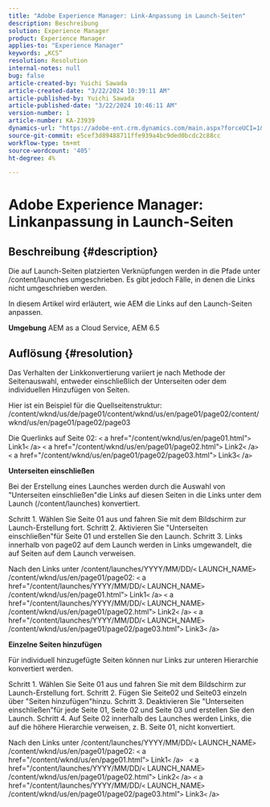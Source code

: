 ```yaml
---
title: "Adobe Experience Manager: Link-Anpassung in Launch-Seiten"
description: Beschreibung
solution: Experience Manager
product: Experience Manager
applies-to: "Experience Manager"
keywords: „KCS“
resolution: Resolution
internal-notes: null
bug: false
article-created-by: Yuichi Sawada
article-created-date: "3/22/2024 10:39:11 AM"
article-published-by: Yuichi Sawada
article-published-date: "3/22/2024 10:46:11 AM"
version-number: 1
article-number: KA-23939
dynamics-url: "https://adobe-ent.crm.dynamics.com/main.aspx?forceUCI=1&pagetype=entityrecord&etn=knowledgearticle&id=aa8bd966-38e8-ee11-904c-6045bd04ed02"
source-git-commit: e5cef3d89488711ffe939a4bc9ded0bcdc2c88cc
workflow-type: tm+mt
source-wordcount: '405'
ht-degree: 4%

---
```


# Adobe Experience Manager: Linkanpassung in Launch-Seiten

## Beschreibung {#description}


Die auf Launch-Seiten platzierten Verknüpfungen werden in die Pfade unter /content/launches umgeschrieben. Es gibt jedoch Fälle, in denen die Links nicht umgeschrieben werden.

In diesem Artikel wird erläutert, wie AEM die Links auf den Launch-Seiten anpassen.

<b>Umgebung</b>
AEM as a Cloud Service, AEM 6.5


## Auflösung {#resolution}


Das Verhalten der Linkkonvertierung variiert je nach Methode der Seitenauswahl, entweder einschließlich der Unterseiten oder dem individuellen Hinzufügen von Seiten.

Hier ist ein Beispiel für die Quellseitenstruktur: /content/wknd/us/de/page01/content/wknd/us/en/page01/page02/content/wknd/us/en/page01/page02/page03

Die Querlinks auf Seite 02:
`<` a href=&quot;/content/wknd/us/en/page01.html&quot;`>` Link1`<` /a`>`
`<` a href=&quot;/content/wknd/us/en/page01/page02.html&quot;`>` Link2`<` /a`>`
`<` a href=&quot;/content/wknd/us/en/page01/page02/page03.html&quot;`>` Link3`<` /a`>`

<b>Unterseiten einschließen</b>

Bei der Erstellung eines Launches werden durch die Auswahl von &quot;Unterseiten einschließen&quot;die Links auf diesen Seiten in die Links unter dem Launch (/content/launches) konvertiert.

Schritt 1. Wählen Sie Seite 01 aus und fahren Sie mit dem Bildschirm zur Launch-Erstellung fort.
Schritt 2. Aktivieren Sie &quot;Unterseiten einschließen&quot;für Seite 01 und erstellen Sie den Launch.
Schritt 3. Links innerhalb von page02 auf dem Launch werden in Links umgewandelt, die auf Seiten auf dem Launch verweisen.

Nach den Links unter /content/launches/YYYY/MM/DD/`<` LAUNCH_NAME`>` /content/wknd/us/en/page01/page02:
`<` a href=&quot;/content/launches/YYYY/MM/DD/`<` LAUNCH_NAME`>` /content/wknd/us/en/page01.html&quot;`>` Link1`<` /a`>`
`<` a href=&quot;/content/launches/YYYY/MM/DD/`<` LAUNCH_NAME`>` /content/wknd/us/en/page01/page02.html&quot;`>` Link2`<` /a`>`
`<` a href=&quot;/content/launches/YYYY/MM/DD/`<` LAUNCH_NAME`>` /content/wknd/us/en/page01/page02/page03.html&quot;`>` Link3`<` /a`>`

<b>Einzelne Seiten hinzufügen</b>

Für individuell hinzugefügte Seiten können nur Links zur unteren Hierarchie konvertiert werden.

Schritt 1. Wählen Sie Seite 01 aus und fahren Sie mit dem Bildschirm zur Launch-Erstellung fort.
Schritt 2. Fügen Sie Seite02 und Seite03 einzeln über &quot;Seiten hinzufügen&quot;hinzu.
Schritt 3. Deaktivieren Sie &quot;Unterseiten einschließen&quot;für jede Seite 01, Seite 02 und Seite 03 und erstellen Sie den Launch.
Schritt 4. Auf Seite 02 innerhalb des Launches werden Links, die auf die höhere Hierarchie verweisen, z. B. Seite 01, nicht konvertiert.

Nach den Links unter /content/launches/YYYY/MM/DD/`<` LAUNCH_NAME`>` /content/wknd/us/en/page01/page02:
`<` a href=&quot;/content/wknd/us/en/page01.html&quot;`>` Link1`<` /a`>`  
`<` a href=&quot;/content/launches/YYYY/MM/DD/`<` LAUNCH_NAME`>` /content/wknd/us/en/page01/page02.html&quot;`>` Link2`<` /a`>`
`<` a href=&quot;/content/launches/YYYY/MM/DD/`<` LAUNCH_NAME`>` /content/wknd/us/en/page01/page02/page03.html&quot;`>` Link3`<` /a`>`


